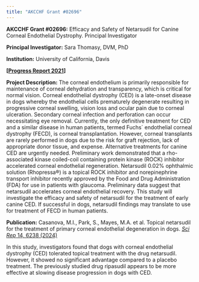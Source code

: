 ```yaml
---
title: "AKCCHF Grant #02696"
---
```

**AKCCHF Grant #02696:** Efficacy and Safety of Netarsudil for Canine Corneal Endothelial Dystrophy. Principal Investigator

**Principal Investigator:** Sara Thomasy, DVM, PhD

**Institution:** University of California, Davis

**[[Progress Report 2021](/files/akcchf02696my2summary.pdf)]**

**Project Description:** The corneal endothelium is primarily responsible for maintenance of corneal dehydration and transparency, which is critical for normal vision. Corneal endothelial dystrophy (CED) is a late-onset disease in dogs whereby the endothelial cells prematurely degenerate resulting in progressive corneal swelling, vision loss and ocular pain due to corneal ulceration. Secondary corneal infection and perforation can occur necessitating eye removal. Currently, the only definitive treatment for CED and a similar disease in human patients, termed Fuchs´ endothelial corneal dystrophy (FECD), is corneal transplantation. However, corneal transplants are rarely performed in dogs due to the risk for graft rejection, lack of appropriate donor tissue, and expense. Alternative treatments for canine CED are urgently needed. Preliminary work demonstrated that a rho-associated kinase coiled-coil containing protein kinase (ROCK) inhibitor accelerated corneal endothelial regeneration. Netarsudil 0.02% ophthalmic solution (Rhopressa®) is a topical ROCK inhibitor and norepinephrine transport inhibitor recently approved by the Food and Drug Administration (FDA) for use in patients with glaucoma. Preliminary data suggest that netarsudil accelerates corneal endothelial recovery. This study will investigate the efficacy and safety of netarsudil for the treatment of early canine CED. If successful in dogs, netarsudil findings may translate to use for treatment of FECD in human patients.

**Publication:**  Casanova, M.I., Park, S., Mayes, M.A. et al. Topical netarsudil for the treatment of primary corneal endothelial degeneration in dogs. [*Sci Rep* 14, 6238 (2024)](https://www.nature.com/articles/s41598-024-56084-4)

In this study, investigators found that dogs with corneal endothelial dystrophy (CED) tolerated topical treatment with the drug netarsudil. However, it showed no significant advantage compared to a placebo treatment. The previously studied drug ripasudil appears to be more effective at slowing disease progression in dogs with CED.